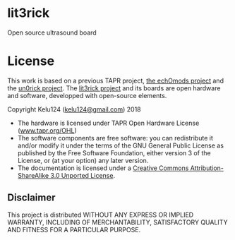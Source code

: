 # lit3rick

Open source ultrasound board

# License

This work is based on a previous TAPR project, [the echOmods project](https://github.com/kelu124/echomods/) and the [un0rick project](https://github.com/kelu124/un0rick). The [lit3rick project](https://github.com/kelu124/lit3rick) and its boards are open hardware and software, developped with open-source elements.

Copyright Kelu124 (kelu124@gmail.com) 2018 

* The hardware is licensed under TAPR Open Hardware License (www.tapr.org/OHL)
* The software components are free software: you can redistribute it and/or modify it under the terms of the GNU General Public License as published by the Free Software Foundation, either version 3 of the License, or (at your option) any later version.
* The documentation is licensed under a [Creative Commons Attribution-ShareAlike 3.0 Unported License](http://creativecommons.org/licenses/by-sa/3.0/).

## Disclaimer

This project is distributed WITHOUT ANY EXPRESS OR IMPLIED WARRANTY, INCLUDING OF MERCHANTABILITY, SATISFACTORY QUALITY AND FITNESS FOR A PARTICULAR PURPOSE. 

